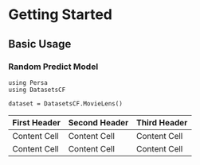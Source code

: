 # Getting Started

## Basic Usage

### Random Predict Model

```
using Persa
using DatasetsCF

dataset = DatasetsCF.MovieLens()
```

First Header | Second Header | Third Header
------------ | ------------- | ------------
Content Cell | Content Cell  | Content Cell
Content Cell | Content Cell  | Content Cell
